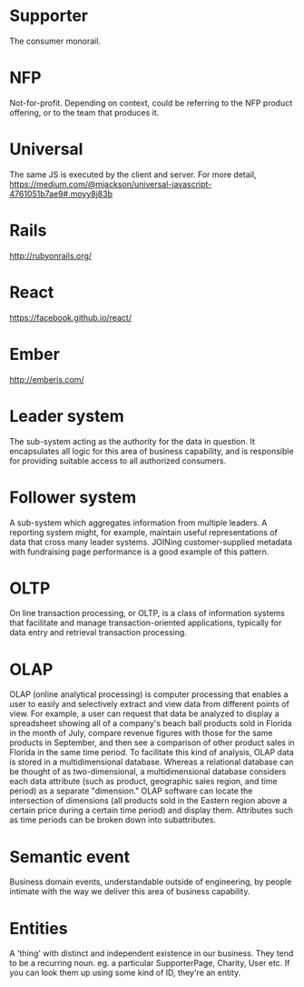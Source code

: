 # Supporter
The consumer monorail.

# NFP
Not-for-profit. Depending on context, could be referring to the NFP product offering, or to the team that produces it.

# Universal
The same JS is executed by the client and server. For more detail, https://medium.com/@mjackson/universal-javascript-4761051b7ae9#.moyy8j83b

# Rails
http://rubyonrails.org/

# React
https://facebook.github.io/react/

# Ember
http://emberjs.com/

# Leader system
The sub-system acting as the authority for the data in question. It encapsulates all logic for this area of business capability, and is responsible for providing suitable access to all authorized consumers.

# Follower system
A sub-system which aggregates information from multiple leaders. A reporting system might, for example, maintain useful representations of data that cross many leader systems. JOINing customer-supplied metadata with fundraising page performance is a good example of this pattern.

# OLTP
On line transaction processing, or OLTP, is a class of information systems that facilitate and manage transaction-oriented applications, typically for data entry and retrieval transaction processing.

# OLAP
OLAP (online analytical processing) is computer processing that enables a user to easily and selectively extract and view data from different points of view. For example, a user can request that data be analyzed to display a spreadsheet showing all of a company's beach ball products sold in Florida in the month of July, compare revenue figures with those for the same products in September, and then see a comparison of other product sales in Florida in the same time period. To facilitate this kind of analysis, OLAP data is stored in a multidimensional database. Whereas a relational database can be thought of as two-dimensional, a multidimensional database considers each data attribute (such as product, geographic sales region, and time period) as a separate "dimension." OLAP software can locate the intersection of dimensions (all products sold in the Eastern region above a certain price during a certain time period) and display them. Attributes such as time periods can be broken down into subattributes.

# Semantic event
Business domain events, understandable outside of engineering, by people intimate with the way we deliver this area of business capability.

# Entities
A 'thing' with distinct and independent existence in our business. They tend to be a recurring noun. eg. a particular SupporterPage, Charity, User etc. If you can look them up using some kind of ID, they're an entity.

